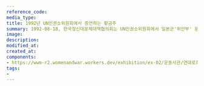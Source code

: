 ```yaml
---
reference_code:
media_type:
title: 1992년 UN인권소위원회에서 증언하는 황금주
summary: 1992-08-18, 한국정신대문제대책협의회는 UN인권소위원회에서 일본군'위안부' 문제를 보고했다. 당시 황금주가 참여해 피해사실을 증언했다. 
image:
description:
modified_at:
created_at:
components:
- https://wwm-r2.womenandwar.workers.dev/exhibition/ex-02/운동사관/연대로희망을만들다/1992.08%20일본군'위안부'피해자%20황금주,%20유엔%20인권소위원회에%20직접%20참석하여%20증언.jpg
tags:
-
---
```

